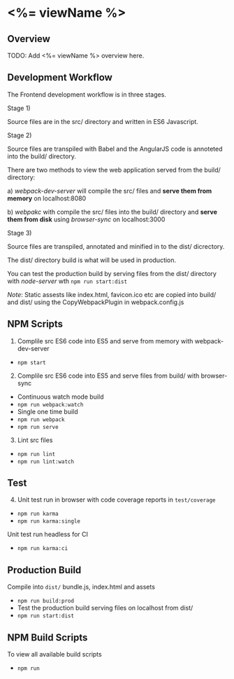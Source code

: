 # <%= viewName %>

## Overview

TODO: Add <%= viewName %> overview here.

## Development Workflow

The Frontend development workflow is in three stages.

Stage 1)

Source files are in the src/ directory and written in ES6 Javascript.

Stage 2)

Source files are transpiled with Babel and the AngularJS code is annoteted into the build/ directory.

There are two methods to view the web application served from the build/ directory:

a) *webpack-dev-server* will compile the src/ files and  **serve them from memory** on localhost:8080

b) *webpakc* with compile the src/ files into the build/ directory and **serve them from disk** using *browser-sync* on localhost:3000

Stage 3)

Source files are transpiled, annotated and minified in to the dist/ dicrectory.

The dist/ directory build is what will be used in production.

You can test the production build by serving files from the dist/ directory with *node-server* wth `npm run start:dist`

*Note*: Static assests like index.html, favicon.ico etc are copied into build/ and dist/ using the CopyWebpackPlugin in webpack.config.js

## NPM Scripts

1) Complile src ES6 code into ES5 and serve from memory with webpack-dev-server

- `npm start`

2) Complile src ES6 code into ES5 and serve files from build/ with browser-sync

- Continuous watch mode build
- `npm run webpack:watch`
- Single one time build
- `npm run webpack`
- `npm run serve`

3) Lint src files

- `npm run lint`
- `npm run lint:watch`

## Test

4) Unit test run in browser with code coverage reports in `test/coverage`

- `npm run karma`
- `npm run karma:single`

Unit test run headless for CI

- `npm run karma:ci`

## Production Build

Compile into `dist/` bundle.js, index.html and assets

- `npm run build:prod`
- Test the production build serving files on localhost from dist/
- `npm run start:dist`

## NPM Build Scripts

To view all available build scripts

- `npm run`
